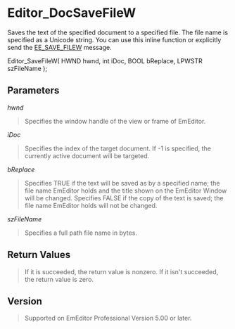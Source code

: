 # Editor\_DocSaveFileW

Saves the text of the specified document to a specified file. The file name is specified as a Unicode string. You can use this inline function or explicitly send the
[EE\_SAVE\_FILEW](../message/ee_save_filew) message.

Editor\_SaveFileW( HWND hwnd, int iDoc, BOOL bReplace, LPWSTR szFileName );

## Parameters

_hwnd_

> Specifies the window handle of the view or frame of EmEditor.

_iDoc_

> Specifies the index of the target document. If -1 is specified, the currently active document will be targeted.

_bReplace_

> Specifies TRUE if the text will be saved as by a specified name; the
> file name EmEditor holds and the title shown on the EmEditor Window will be
> changed. Specifies FALSE if the copy of the text is saved; the file name
> EmEditor holds will not be changed.

_szFileName_

> Specifies a full path file name in bytes.

## Return Values

> If it is succeeded, the return value is nonzero. If it isn't succeeded, the
> return value is zero.

## Version

> Supported on EmEditor Professional Version 5.00 or later.
